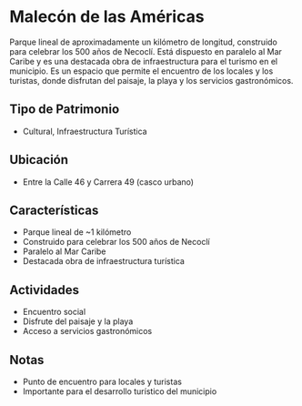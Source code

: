 # Malecón de las Américas

Parque lineal de aproximadamente un kilómetro de longitud, construido para celebrar los 500 años de Necoclí. Está dispuesto en paralelo al Mar Caribe y es una destacada obra de infraestructura para el turismo en el municipio. Es un espacio que permite el encuentro de los locales y los turistas, donde disfrutan del paisaje, la playa y los servicios gastronómicos.

## Tipo de Patrimonio
- Cultural, Infraestructura Turística

## Ubicación
- Entre la Calle 46 y Carrera 49 (casco urbano)

## Características
- Parque lineal de ~1 kilómetro
- Construido para celebrar los 500 años de Necoclí
- Paralelo al Mar Caribe
- Destacada obra de infraestructura turística

## Actividades
- Encuentro social
- Disfrute del paisaje y la playa
- Acceso a servicios gastronómicos

## Notas
- Punto de encuentro para locales y turistas
- Importante para el desarrollo turístico del municipio 